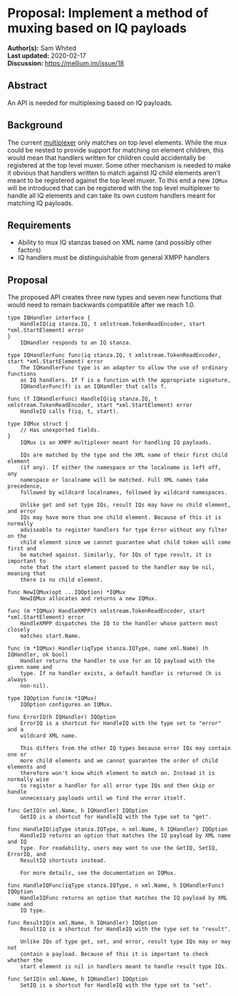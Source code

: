 # Proposal: Implement a method of muxing based on IQ payloads

**Author(s):** Sam Whited  
**Last updated:** 2020-02-17  
**Discussion:** https://mellium.im/issue/18


## Abstract

An API is needed for multiplexing based on IQ payloads.


## Background

The current [multiplexer] only matches on top level elements. While the mux
could be nested to provide support for matching on element children, this would
mean that handlers written for children could accidentally be registered at the
top level muxer. Some other mechanism is needed to make it obvious that handlers
written to match against IQ child elements aren't meant to be registered against
the top level muxer.
To this end a new `IQMux` will be introduced that can be registered with the top
level multiplexer to handle all IQ elements and can take its own custom handlers
meant for matching IQ payloads.

[multiplexer]: https://pkg.go.dev/github.com/kamrankamilli/xmpp/mux#ServeMux


## Requirements

 - Ability to mux IQ stanzas based on XML name (and possibly other factors)
 - IQ handlers must be distinguishable from general XMPP handlers


## Proposal

The proposed API creates three new types and seven new functions that would need
to remain backwards compatible after we reach 1.0.

    type IQHandler interface {
    	HandleIQ(iq stanza.IQ, t xmlstream.TokenReadEncoder, start *xml.StartElement) error
    }
        IQHandler responds to an IQ stanza.

    type IQHandlerFunc func(iq stanza.IQ, t xmlstream.TokenReadEncoder, start *xml.StartElement) error
        The IQHandlerFunc type is an adapter to allow the use of ordinary functions
        as IQ handlers. If f is a function with the appropriate signature,
        IQHandlerFunc(f) is an IQHandler that calls f.

    func (f IQHandlerFunc) HandleIQ(iq stanza.IQ, t xmlstream.TokenReadEncoder, start *xml.StartElement) error
        HandleIQ calls f(iq, t, start).

    type IQMux struct {
    	// Has unexported fields.
    }
        IQMux is an XMPP multiplexer meant for handling IQ payloads.

        IQs are matched by the type and the XML name of their first child element
        (if any). If either the namespace or the localname is left off, any
        namespace or localname will be matched. Full XML names take precedence,
        followed by wildcard localnames, followed by wildcard namespaces.

        Unlike get and set type IQs, result IQs may have no child element, and error
        IQs may have more than one child element. Because of this it is normally
        adviseable to register handlers for type Error without any filter on the
        child element since we cannot guarantee what child token will come first and
        be matched against. Similarly, for IQs of type result, it is important to
        note that the start element passed to the handler may be nil, meaning that
        there is no child element.

    func NewIQMux(opt ...IQOption) *IQMux
        NewIQMux allocates and returns a new IQMux.

    func (m *IQMux) HandleXMPP(t xmlstream.TokenReadEncoder, start *xml.StartElement) error
        HandleXMPP dispatches the IQ to the handler whose pattern most closely
        matches start.Name.

    func (m *IQMux) Handler(iqType stanza.IQType, name xml.Name) (h IQHandler, ok bool)
        Handler returns the handler to use for an IQ payload with the given name and
        type. If no handler exists, a default handler is returned (h is always
        non-nil).

    type IQOption func(m *IQMux)
        IQOption configures an IQMux.

    func ErrorIQ(h IQHandler) IQOption
        ErrorIQ is a shortcut for HandleIQ with the type set to "error" and a
        wildcard XML name.

        This differs from the other IQ types because error IQs may contain one or
        more child elements and we cannot guarantee the order of child elements and
        therefore won't know which element to match on. Instead it is normally wise
        to register a handler for all error type IQs and then skip or handle
        unnecessary payloads until we find the error itself.

    func GetIQ(n xml.Name, h IQHandler) IQOption
        GetIQ is a shortcut for HandleIQ with the type set to "get".

    func HandleIQ(iqType stanza.IQType, n xml.Name, h IQHandler) IQOption
        HandleIQ returns an option that matches the IQ payload by XML name and IQ
        type. For readability, users may want to use the GetIQ, SetIQ, ErrorIQ, and
        ResultIQ shortcuts instead.

        For more details, see the documentation on IQMux.

    func HandleIQFunc(iqType stanza.IQType, n xml.Name, h IQHandlerFunc) IQOption
        HandleIQFunc returns an option that matches the IQ payload by XML name and
        IQ type.

    func ResultIQ(n xml.Name, h IQHandler) IQOption
        ResultIQ is a shortcut for HandleIQ with the type set to "result".

        Unlike IQs of type get, set, and error, result type IQs may or may not
        contain a payload. Because of this it is important to check whether the
        start element is nil in handlers meant to handle result type IQs.

    func SetIQ(n xml.Name, h IQHandler) IQOption
        SetIQ is a shortcut for HandleIQ with the type set to "set".
